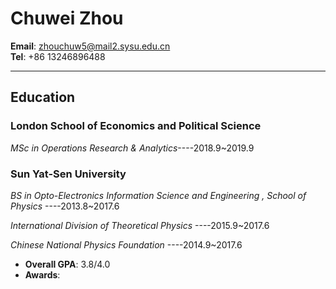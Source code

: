 # Chuwei Zhou   

**Email**:  zhouchuw5@mail2.sysu.edu.cn   
**Tel**: +86 13246896488


-------------------


## Education    
### London School of Economics and Political Science    

_MSc in Operations Research & Analytics_----2018.9~2019.9         

### Sun Yat-Sen University  


_BS in Opto-Electronics Information Science and Engineering , School of Physics_ ----2013.8~2017.6   

_International Division of Theoretical Physics_ ----2015.9~2017.6    

_Chinese National Physics Foundation_ ----2014.9~2017.6     
- **Overall GPA**: 3.8/4.0    
- **Awards**:    

